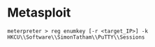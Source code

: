 # Metasploit

`meterpreter > reg enumkey [-r <target_IP>] -k HKCU\\Software\\SimonTatham\\PuTTY\\Sessions`